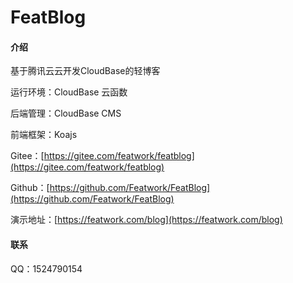 # FeatBlog

#### 介绍

基于腾讯云云开发CloudBase的轻博客

运行环境：CloudBase 云函数

后端管理：CloudBase CMS

前端框架：Koajs

Gitee：[https://gitee.com/featwork/featblog](https://gitee.com/featwork/featblog)

Github：[https://github.com/Featwork/FeatBlog](https://github.com/Featwork/FeatBlog)

演示地址：[https://featwork.com/blog](https://featwork.com/blog)

#### 联系

QQ：1524790154
